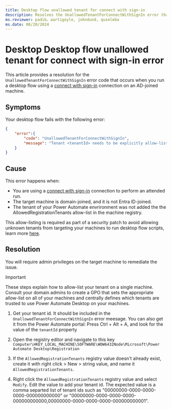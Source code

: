 ```yaml
---
title: Desktop flow unallowed tenant for connect with sign-in
description: Resolves the UnallowedTenantForConnectWithSignIn error that occurs when you run a desktop flow using a connect with sign-in from an tenant that is not allow-listed by the target AD-joined machine..
ms.reviewer: padib，aartigoyle, johndund, quseleba
ms.date: 08/20/2024
---
```

# Desktop Desktop flow unallowed tenant for connect with sign-in error

This article provides a resolution for the `UnallowedTenantForConnectWithSignIn` error code that occurs when you run a desktop flow using a [connect with sign-in](/power-automate/desktop-flows/desktop-flow-connections#connect-with-sign-in-for-attended-runs) connection on an AD-joined machine.

## Symptoms

Your desktop flow fails with the following error:
```json
{
    "error":{
        "code": "UnallowedTenantForConnectWithSignIn",
        "message": "Tenant <tenantId> needs to be explicitly allow-listed to authorize 'connect with sign-in' runs on the machine."
    }    
}
```

## Cause

This error happens when:

- You are using a [connect with sign-in](/power-automate/desktop-flows/desktop-flow-connections#connect-with-sign-in-for-attended-runs) connection to perform an attended run.
- The target machine is domain-joined, and it is not Entra ID-joined.
- The tenant of your Power Automate envrironment was not added the the AllowedRegistrationTenants allow-list in the machine registry.

This allow-listing is required as part of a security patch to avoid allowing unknown tenants from targeting your machines to run desktop flow scripts, learn more [here](connect-with-sign-in-security-update.md).

## Resolution

You will require admin privileges on the target machine to remediate the issue.

> [!IMPORTANT]
> These steps explain how to allow-list your tenant on a single machine. Consult your domain admins to create a GPO that sets the appropriate allow-list on all of your machines and centrally defines which tenants are trusted to use Power Automate Desktop on your machines.

1. Get your tenant id. It should be included in the `UnallowedTenantForConnectWithSignIn` error meesage. You can also get it from the Power Automate portal: Press Ctrl + Alt + A, and look for the value of the `tenantId` property

2. Open the registry editor and navigate to this key `Computer\HKEY_LOCAL_MACHINE\SOFTWARE\WOW6432Node\Microsoft\Power Automate Desktop\Registration`

3. If the `AllowedRegistrationTenants` registry value doesn't already exist, create it with right click > New > string value, and name it `AllowedRegistrationTenants`.

4. Right click the `AllowedRegistrationTenants` registry value and select `Modify`. Edit the value to add your tenant id. The expected value is a comma separted list of tenant ids such as "00000000-0000-0000-0000-000000000000" or "00000000-0000-0000-0000-000000000000,00000000-0000-0000-0000-000000000001".
